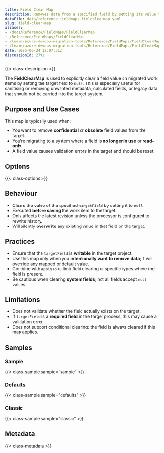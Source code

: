 ```yaml
---
title: Field Clear Map
description: Removes data from a specified field by setting its value to null during work item migration.
dataFile: data/reference.fieldmaps.fieldclearmap.yaml
slug: field-clear-map
aliases:
- /docs/Reference/FieldMaps/FieldClearMap
- /Reference/FieldMaps/FieldClearMap
- /learn/azure-devops-migration-tools/Reference/FieldMaps/FieldClearMap
- /learn/azure-devops-migration-tools/Reference/FieldMaps/FieldClearMap/index.md
date: 2025-06-24T12:07:31Z
discussionId: 2791
---
```


{{< class-description >}}

The **FieldClearMap** is used to explicitly clear a field value on migrated work items by setting the target field to `null`. This is especially useful for sanitising or removing unwanted metadata, calculated fields, or legacy data that should not be carried into the target system.

## Purpose and Use Cases

This map is typically used when:

- You want to remove **confidential** or **obsolete** field values from the target.
- You're migrating to a system where a field is **no longer in use** or **read-only**.
- A field value causes validation errors in the target and should be reset.

## Options

{{< class-options >}}

## Behaviour

- Clears the value of the specified `targetField` by setting it to `null`.
- Executed **before saving** the work item to the target.
- Only affects the latest revision unless the processor is configured to rewrite history.
- Will silently **overwrite** any existing value in that field on the target.


## Practices

- Ensure that the `targetField` is **writable** in the target project.
- Use this map only when you **intentionally want to remove data**; it will override any mapped or default value.
- Combine with `ApplyTo` to limit field clearing to specific types where the field is present.
- Be cautious when clearing **system fields**; not all fields accept `null` values.

## Limitations

- Does not validate whether the field actually exists on the target.
- If `targetField` is a **required field** in the target process, this may cause a validation error.
- Does not support conditional clearing; the field is always cleared if this map applies.


## Samples

### Sample

{{< class-sample sample="sample" >}}

### Defaults

{{< class-sample sample="defaults" >}}

### Classic

{{< class-sample sample="classic" >}}

## Metadata

{{< class-metadata >}}
